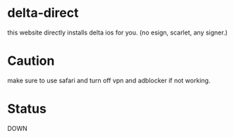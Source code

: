 # delta-direct
this website directly installs delta ios for you. (no esign, scarlet, any signer.)
# Caution
make sure to use safari and turn off vpn and adblocker if not working.
# Status
DOWN

